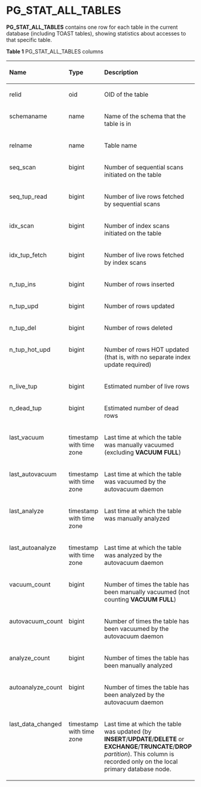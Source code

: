 # PG\_STAT\_ALL\_TABLES<a name="EN-US_TOPIC_0242385969"></a>

**PG\_STAT\_ALL\_TABLES**  contains one row for each table in the current database \(including TOAST tables\), showing statistics about accesses to that specific table.

**Table  1**  PG\_STAT\_ALL\_TABLES columns

<a name="en-us_topic_0237122442_en-us_topic_0059779176_t68461fbb93e449bd9af3a91b3b2cce12"></a>
<table><thead align="left"><tr id="en-us_topic_0237122442_en-us_topic_0059779176_r42a51a5fc4e5485b87af7a2f3315faea"><th class="cellrowborder" valign="top" width="25.85%" id="mcps1.2.4.1.1"><p id="en-us_topic_0237122442_en-us_topic_0059779176_a6241c29f0ad8488abe7a8ae3b02074c7"><a name="en-us_topic_0237122442_en-us_topic_0059779176_a6241c29f0ad8488abe7a8ae3b02074c7"></a><a name="en-us_topic_0237122442_en-us_topic_0059779176_a6241c29f0ad8488abe7a8ae3b02074c7"></a>Name</p>
</th>
<th class="cellrowborder" valign="top" width="31.11%" id="mcps1.2.4.1.2"><p id="en-us_topic_0237122442_en-us_topic_0059779176_aba61629f46554108bbd5cd205c97e785"><a name="en-us_topic_0237122442_en-us_topic_0059779176_aba61629f46554108bbd5cd205c97e785"></a><a name="en-us_topic_0237122442_en-us_topic_0059779176_aba61629f46554108bbd5cd205c97e785"></a>Type</p>
</th>
<th class="cellrowborder" valign="top" width="43.04%" id="mcps1.2.4.1.3"><p id="en-us_topic_0237122442_en-us_topic_0059779176_afe6b4a2bbcf3422fb0355c527f93cb3a"><a name="en-us_topic_0237122442_en-us_topic_0059779176_afe6b4a2bbcf3422fb0355c527f93cb3a"></a><a name="en-us_topic_0237122442_en-us_topic_0059779176_afe6b4a2bbcf3422fb0355c527f93cb3a"></a>Description</p>
</th>
</tr>
</thead>
<tbody><tr id="en-us_topic_0237122442_en-us_topic_0059779176_r1d81e6743bff43ac8c96d5cb81990e56"><td class="cellrowborder" valign="top" width="25.85%" headers="mcps1.2.4.1.1 "><p id="en-us_topic_0237122442_en-us_topic_0059779176_a04698dc5412f4188b1c92a9d50348d26"><a name="en-us_topic_0237122442_en-us_topic_0059779176_a04698dc5412f4188b1c92a9d50348d26"></a><a name="en-us_topic_0237122442_en-us_topic_0059779176_a04698dc5412f4188b1c92a9d50348d26"></a>relid</p>
</td>
<td class="cellrowborder" valign="top" width="31.11%" headers="mcps1.2.4.1.2 "><p id="en-us_topic_0237122442_en-us_topic_0059779176_a48efb3aed2084d8eae2592ce6b54ccf5"><a name="en-us_topic_0237122442_en-us_topic_0059779176_a48efb3aed2084d8eae2592ce6b54ccf5"></a><a name="en-us_topic_0237122442_en-us_topic_0059779176_a48efb3aed2084d8eae2592ce6b54ccf5"></a>oid</p>
</td>
<td class="cellrowborder" valign="top" width="43.04%" headers="mcps1.2.4.1.3 "><p id="en-us_topic_0237122442_en-us_topic_0059779176_ab9f67f9774f7444a993abf4fdf00f3cb"><a name="en-us_topic_0237122442_en-us_topic_0059779176_ab9f67f9774f7444a993abf4fdf00f3cb"></a><a name="en-us_topic_0237122442_en-us_topic_0059779176_ab9f67f9774f7444a993abf4fdf00f3cb"></a>OID of the table</p>
</td>
</tr>
<tr id="en-us_topic_0237122442_en-us_topic_0059779176_rb22630ad52854eb691c9fee9e9e4f885"><td class="cellrowborder" valign="top" width="25.85%" headers="mcps1.2.4.1.1 "><p id="en-us_topic_0237122442_en-us_topic_0059779176_acf89fe25597140f3a30ae923db4d9e6f"><a name="en-us_topic_0237122442_en-us_topic_0059779176_acf89fe25597140f3a30ae923db4d9e6f"></a><a name="en-us_topic_0237122442_en-us_topic_0059779176_acf89fe25597140f3a30ae923db4d9e6f"></a>schemaname</p>
</td>
<td class="cellrowborder" valign="top" width="31.11%" headers="mcps1.2.4.1.2 "><p id="en-us_topic_0237122442_en-us_topic_0059779176_a70509b5849624154b48ea56cb3fb83e9"><a name="en-us_topic_0237122442_en-us_topic_0059779176_a70509b5849624154b48ea56cb3fb83e9"></a><a name="en-us_topic_0237122442_en-us_topic_0059779176_a70509b5849624154b48ea56cb3fb83e9"></a>name</p>
</td>
<td class="cellrowborder" valign="top" width="43.04%" headers="mcps1.2.4.1.3 "><p id="en-us_topic_0237122442_en-us_topic_0059779176_a48053be96eb04a8d9017fc2b54b40a47"><a name="en-us_topic_0237122442_en-us_topic_0059779176_a48053be96eb04a8d9017fc2b54b40a47"></a><a name="en-us_topic_0237122442_en-us_topic_0059779176_a48053be96eb04a8d9017fc2b54b40a47"></a>Name of the schema that the table is in</p>
</td>
</tr>
<tr id="en-us_topic_0237122442_en-us_topic_0059779176_r85cf9a093ada4e2aaf0647bc1b13d775"><td class="cellrowborder" valign="top" width="25.85%" headers="mcps1.2.4.1.1 "><p id="en-us_topic_0237122442_en-us_topic_0059779176_a18ff6e6486ad48c986b2a3bd1728136c"><a name="en-us_topic_0237122442_en-us_topic_0059779176_a18ff6e6486ad48c986b2a3bd1728136c"></a><a name="en-us_topic_0237122442_en-us_topic_0059779176_a18ff6e6486ad48c986b2a3bd1728136c"></a>relname</p>
</td>
<td class="cellrowborder" valign="top" width="31.11%" headers="mcps1.2.4.1.2 "><p id="en-us_topic_0237122442_en-us_topic_0059779176_a8325f50d28ea410da058fa4df0dea38b"><a name="en-us_topic_0237122442_en-us_topic_0059779176_a8325f50d28ea410da058fa4df0dea38b"></a><a name="en-us_topic_0237122442_en-us_topic_0059779176_a8325f50d28ea410da058fa4df0dea38b"></a>name</p>
</td>
<td class="cellrowborder" valign="top" width="43.04%" headers="mcps1.2.4.1.3 "><p id="en-us_topic_0237122442_en-us_topic_0059779176_ab3a6d4c87fca4ed5acd346310ff1dd79"><a name="en-us_topic_0237122442_en-us_topic_0059779176_ab3a6d4c87fca4ed5acd346310ff1dd79"></a><a name="en-us_topic_0237122442_en-us_topic_0059779176_ab3a6d4c87fca4ed5acd346310ff1dd79"></a>Table name</p>
</td>
</tr>
<tr id="en-us_topic_0237122442_en-us_topic_0059779176_r4c65860a1c4a4d98a26bf31a15085f25"><td class="cellrowborder" valign="top" width="25.85%" headers="mcps1.2.4.1.1 "><p id="en-us_topic_0237122442_en-us_topic_0059779176_aae74f9252d454330bbd56bf28989c37f"><a name="en-us_topic_0237122442_en-us_topic_0059779176_aae74f9252d454330bbd56bf28989c37f"></a><a name="en-us_topic_0237122442_en-us_topic_0059779176_aae74f9252d454330bbd56bf28989c37f"></a>seq_scan</p>
</td>
<td class="cellrowborder" valign="top" width="31.11%" headers="mcps1.2.4.1.2 "><p id="en-us_topic_0237122442_en-us_topic_0059779176_abef4ebf667bf40378e81e8d4d850ad32"><a name="en-us_topic_0237122442_en-us_topic_0059779176_abef4ebf667bf40378e81e8d4d850ad32"></a><a name="en-us_topic_0237122442_en-us_topic_0059779176_abef4ebf667bf40378e81e8d4d850ad32"></a>bigint</p>
</td>
<td class="cellrowborder" valign="top" width="43.04%" headers="mcps1.2.4.1.3 "><p id="en-us_topic_0237122442_en-us_topic_0059779176_a583cc75961a745e6aca23d2942188f66"><a name="en-us_topic_0237122442_en-us_topic_0059779176_a583cc75961a745e6aca23d2942188f66"></a><a name="en-us_topic_0237122442_en-us_topic_0059779176_a583cc75961a745e6aca23d2942188f66"></a>Number of sequential scans initiated on the table</p>
</td>
</tr>
<tr id="en-us_topic_0237122442_en-us_topic_0059779176_r8349331c1dff4ddab253de0371348b26"><td class="cellrowborder" valign="top" width="25.85%" headers="mcps1.2.4.1.1 "><p id="en-us_topic_0237122442_en-us_topic_0059779176_a285f6a5ac1094a55b0df3885e2f2c1e2"><a name="en-us_topic_0237122442_en-us_topic_0059779176_a285f6a5ac1094a55b0df3885e2f2c1e2"></a><a name="en-us_topic_0237122442_en-us_topic_0059779176_a285f6a5ac1094a55b0df3885e2f2c1e2"></a>seq_tup_read</p>
</td>
<td class="cellrowborder" valign="top" width="31.11%" headers="mcps1.2.4.1.2 "><p id="en-us_topic_0237122442_en-us_topic_0059779176_a3ae252805dac4aff812c7798aa7c5214"><a name="en-us_topic_0237122442_en-us_topic_0059779176_a3ae252805dac4aff812c7798aa7c5214"></a><a name="en-us_topic_0237122442_en-us_topic_0059779176_a3ae252805dac4aff812c7798aa7c5214"></a>bigint</p>
</td>
<td class="cellrowborder" valign="top" width="43.04%" headers="mcps1.2.4.1.3 "><p id="en-us_topic_0237122442_en-us_topic_0059779176_a53c1138c4aa24e09a6d900b0bf384d6d"><a name="en-us_topic_0237122442_en-us_topic_0059779176_a53c1138c4aa24e09a6d900b0bf384d6d"></a><a name="en-us_topic_0237122442_en-us_topic_0059779176_a53c1138c4aa24e09a6d900b0bf384d6d"></a>Number of live rows fetched by sequential scans</p>
</td>
</tr>
<tr id="en-us_topic_0237122442_en-us_topic_0059779176_rbd8927ccb7ff4d3ebe2687ea66406717"><td class="cellrowborder" valign="top" width="25.85%" headers="mcps1.2.4.1.1 "><p id="en-us_topic_0237122442_en-us_topic_0059779176_af92c676a82ec4954a381be08491bab6a"><a name="en-us_topic_0237122442_en-us_topic_0059779176_af92c676a82ec4954a381be08491bab6a"></a><a name="en-us_topic_0237122442_en-us_topic_0059779176_af92c676a82ec4954a381be08491bab6a"></a>idx_scan</p>
</td>
<td class="cellrowborder" valign="top" width="31.11%" headers="mcps1.2.4.1.2 "><p id="en-us_topic_0237122442_en-us_topic_0059779176_acdaa533a28364779ab3fd18d7849ab2f"><a name="en-us_topic_0237122442_en-us_topic_0059779176_acdaa533a28364779ab3fd18d7849ab2f"></a><a name="en-us_topic_0237122442_en-us_topic_0059779176_acdaa533a28364779ab3fd18d7849ab2f"></a>bigint</p>
</td>
<td class="cellrowborder" valign="top" width="43.04%" headers="mcps1.2.4.1.3 "><p id="en-us_topic_0237122442_en-us_topic_0059779176_a45397e9898ab491faf90cf82cd3e82db"><a name="en-us_topic_0237122442_en-us_topic_0059779176_a45397e9898ab491faf90cf82cd3e82db"></a><a name="en-us_topic_0237122442_en-us_topic_0059779176_a45397e9898ab491faf90cf82cd3e82db"></a>Number of index scans initiated on the table</p>
</td>
</tr>
<tr id="en-us_topic_0237122442_en-us_topic_0059779176_r7506dae307174edf8e98b3877b8ebc59"><td class="cellrowborder" valign="top" width="25.85%" headers="mcps1.2.4.1.1 "><p id="en-us_topic_0237122442_en-us_topic_0059779176_a07f71b126a7e4ca48c89dbe3ebaafe26"><a name="en-us_topic_0237122442_en-us_topic_0059779176_a07f71b126a7e4ca48c89dbe3ebaafe26"></a><a name="en-us_topic_0237122442_en-us_topic_0059779176_a07f71b126a7e4ca48c89dbe3ebaafe26"></a>idx_tup_fetch</p>
</td>
<td class="cellrowborder" valign="top" width="31.11%" headers="mcps1.2.4.1.2 "><p id="en-us_topic_0237122442_en-us_topic_0059779176_a926c14c724d6484cacc08072c0ffb328"><a name="en-us_topic_0237122442_en-us_topic_0059779176_a926c14c724d6484cacc08072c0ffb328"></a><a name="en-us_topic_0237122442_en-us_topic_0059779176_a926c14c724d6484cacc08072c0ffb328"></a>bigint</p>
</td>
<td class="cellrowborder" valign="top" width="43.04%" headers="mcps1.2.4.1.3 "><p id="en-us_topic_0237122442_en-us_topic_0059779176_a56aed33d618e4d55995cc5ac2728b3cd"><a name="en-us_topic_0237122442_en-us_topic_0059779176_a56aed33d618e4d55995cc5ac2728b3cd"></a><a name="en-us_topic_0237122442_en-us_topic_0059779176_a56aed33d618e4d55995cc5ac2728b3cd"></a>Number of live rows fetched by index scans</p>
</td>
</tr>
<tr id="en-us_topic_0237122442_en-us_topic_0059779176_r81bc46358b124b1eb7743bbb0955a681"><td class="cellrowborder" valign="top" width="25.85%" headers="mcps1.2.4.1.1 "><p id="en-us_topic_0237122442_en-us_topic_0059779176_aa097af68e2d541028080a690322dcba7"><a name="en-us_topic_0237122442_en-us_topic_0059779176_aa097af68e2d541028080a690322dcba7"></a><a name="en-us_topic_0237122442_en-us_topic_0059779176_aa097af68e2d541028080a690322dcba7"></a>n_tup_ins</p>
</td>
<td class="cellrowborder" valign="top" width="31.11%" headers="mcps1.2.4.1.2 "><p id="en-us_topic_0237122442_en-us_topic_0059779176_a413d88c78350484da2ae149b77482f0b"><a name="en-us_topic_0237122442_en-us_topic_0059779176_a413d88c78350484da2ae149b77482f0b"></a><a name="en-us_topic_0237122442_en-us_topic_0059779176_a413d88c78350484da2ae149b77482f0b"></a>bigint</p>
</td>
<td class="cellrowborder" valign="top" width="43.04%" headers="mcps1.2.4.1.3 "><p id="en-us_topic_0237122442_en-us_topic_0059779176_aee29c0493134437e82797219f9c67f38"><a name="en-us_topic_0237122442_en-us_topic_0059779176_aee29c0493134437e82797219f9c67f38"></a><a name="en-us_topic_0237122442_en-us_topic_0059779176_aee29c0493134437e82797219f9c67f38"></a>Number of rows inserted</p>
</td>
</tr>
<tr id="en-us_topic_0237122442_en-us_topic_0059779176_r12057a48aac54cae99cad6b77b8d271d"><td class="cellrowborder" valign="top" width="25.85%" headers="mcps1.2.4.1.1 "><p id="en-us_topic_0237122442_en-us_topic_0059779176_a709adace4c91480eab0f5b12771873c1"><a name="en-us_topic_0237122442_en-us_topic_0059779176_a709adace4c91480eab0f5b12771873c1"></a><a name="en-us_topic_0237122442_en-us_topic_0059779176_a709adace4c91480eab0f5b12771873c1"></a>n_tup_upd</p>
</td>
<td class="cellrowborder" valign="top" width="31.11%" headers="mcps1.2.4.1.2 "><p id="en-us_topic_0237122442_en-us_topic_0059779176_ac4d6241d2fe64a6e8dddbc61f1098b65"><a name="en-us_topic_0237122442_en-us_topic_0059779176_ac4d6241d2fe64a6e8dddbc61f1098b65"></a><a name="en-us_topic_0237122442_en-us_topic_0059779176_ac4d6241d2fe64a6e8dddbc61f1098b65"></a>bigint</p>
</td>
<td class="cellrowborder" valign="top" width="43.04%" headers="mcps1.2.4.1.3 "><p id="en-us_topic_0237122442_en-us_topic_0059779176_a5855d503d7c544b09010724cc56d66d3"><a name="en-us_topic_0237122442_en-us_topic_0059779176_a5855d503d7c544b09010724cc56d66d3"></a><a name="en-us_topic_0237122442_en-us_topic_0059779176_a5855d503d7c544b09010724cc56d66d3"></a>Number of rows updated</p>
</td>
</tr>
<tr id="en-us_topic_0237122442_en-us_topic_0059779176_r603b7e9dfc59452c810d009128e166b5"><td class="cellrowborder" valign="top" width="25.85%" headers="mcps1.2.4.1.1 "><p id="en-us_topic_0237122442_en-us_topic_0059779176_a651c8b56304d420a813d6988aa0b74e5"><a name="en-us_topic_0237122442_en-us_topic_0059779176_a651c8b56304d420a813d6988aa0b74e5"></a><a name="en-us_topic_0237122442_en-us_topic_0059779176_a651c8b56304d420a813d6988aa0b74e5"></a>n_tup_del</p>
</td>
<td class="cellrowborder" valign="top" width="31.11%" headers="mcps1.2.4.1.2 "><p id="en-us_topic_0237122442_en-us_topic_0059779176_af3aa620dfcb3463eba44cb251d42523f"><a name="en-us_topic_0237122442_en-us_topic_0059779176_af3aa620dfcb3463eba44cb251d42523f"></a><a name="en-us_topic_0237122442_en-us_topic_0059779176_af3aa620dfcb3463eba44cb251d42523f"></a>bigint</p>
</td>
<td class="cellrowborder" valign="top" width="43.04%" headers="mcps1.2.4.1.3 "><p id="en-us_topic_0237122442_en-us_topic_0059779176_a3c0f98deea5f4bb7a6775c7a0fa56723"><a name="en-us_topic_0237122442_en-us_topic_0059779176_a3c0f98deea5f4bb7a6775c7a0fa56723"></a><a name="en-us_topic_0237122442_en-us_topic_0059779176_a3c0f98deea5f4bb7a6775c7a0fa56723"></a>Number of rows deleted</p>
</td>
</tr>
<tr id="en-us_topic_0237122442_en-us_topic_0059779176_r97b9939d3bf0428086afe1a83e04f4ce"><td class="cellrowborder" valign="top" width="25.85%" headers="mcps1.2.4.1.1 "><p id="en-us_topic_0237122442_en-us_topic_0059779176_ae9613221ae8c496e913d6fcb436784ac"><a name="en-us_topic_0237122442_en-us_topic_0059779176_ae9613221ae8c496e913d6fcb436784ac"></a><a name="en-us_topic_0237122442_en-us_topic_0059779176_ae9613221ae8c496e913d6fcb436784ac"></a>n_tup_hot_upd</p>
</td>
<td class="cellrowborder" valign="top" width="31.11%" headers="mcps1.2.4.1.2 "><p id="en-us_topic_0237122442_en-us_topic_0059779176_a3f9f635fd97e445f9bf6a151b5670a13"><a name="en-us_topic_0237122442_en-us_topic_0059779176_a3f9f635fd97e445f9bf6a151b5670a13"></a><a name="en-us_topic_0237122442_en-us_topic_0059779176_a3f9f635fd97e445f9bf6a151b5670a13"></a>bigint</p>
</td>
<td class="cellrowborder" valign="top" width="43.04%" headers="mcps1.2.4.1.3 "><p id="en-us_topic_0237122442_en-us_topic_0059779176_a52cb07ae5b0740f69fe14d4354790ac0"><a name="en-us_topic_0237122442_en-us_topic_0059779176_a52cb07ae5b0740f69fe14d4354790ac0"></a><a name="en-us_topic_0237122442_en-us_topic_0059779176_a52cb07ae5b0740f69fe14d4354790ac0"></a>Number of rows HOT updated (that is, with no separate index update required)</p>
</td>
</tr>
<tr id="en-us_topic_0237122442_en-us_topic_0059779176_r90a5ce1ceb964b63a5c6e03861b8dcbf"><td class="cellrowborder" valign="top" width="25.85%" headers="mcps1.2.4.1.1 "><p id="en-us_topic_0237122442_en-us_topic_0059779176_a502204399229463e9fc5f96c1e696c41"><a name="en-us_topic_0237122442_en-us_topic_0059779176_a502204399229463e9fc5f96c1e696c41"></a><a name="en-us_topic_0237122442_en-us_topic_0059779176_a502204399229463e9fc5f96c1e696c41"></a>n_live_tup</p>
</td>
<td class="cellrowborder" valign="top" width="31.11%" headers="mcps1.2.4.1.2 "><p id="en-us_topic_0237122442_en-us_topic_0059779176_a3b8f065046cb4322a05470c59f1fcb8b"><a name="en-us_topic_0237122442_en-us_topic_0059779176_a3b8f065046cb4322a05470c59f1fcb8b"></a><a name="en-us_topic_0237122442_en-us_topic_0059779176_a3b8f065046cb4322a05470c59f1fcb8b"></a>bigint</p>
</td>
<td class="cellrowborder" valign="top" width="43.04%" headers="mcps1.2.4.1.3 "><p id="en-us_topic_0237122442_en-us_topic_0059779176_a05575afbab094f81b1061ddeba841ba2"><a name="en-us_topic_0237122442_en-us_topic_0059779176_a05575afbab094f81b1061ddeba841ba2"></a><a name="en-us_topic_0237122442_en-us_topic_0059779176_a05575afbab094f81b1061ddeba841ba2"></a>Estimated number of live rows</p>
</td>
</tr>
<tr id="en-us_topic_0237122442_en-us_topic_0059779176_r544c3522eea14c7486b9b69e6910d03d"><td class="cellrowborder" valign="top" width="25.85%" headers="mcps1.2.4.1.1 "><p id="en-us_topic_0237122442_en-us_topic_0059779176_a0a6e16e42d7545ef952d7f4bb89fe11c"><a name="en-us_topic_0237122442_en-us_topic_0059779176_a0a6e16e42d7545ef952d7f4bb89fe11c"></a><a name="en-us_topic_0237122442_en-us_topic_0059779176_a0a6e16e42d7545ef952d7f4bb89fe11c"></a>n_dead_tup</p>
</td>
<td class="cellrowborder" valign="top" width="31.11%" headers="mcps1.2.4.1.2 "><p id="en-us_topic_0237122442_en-us_topic_0059779176_a7ffdba0e5f564a578b863aa4d0a4b3ef"><a name="en-us_topic_0237122442_en-us_topic_0059779176_a7ffdba0e5f564a578b863aa4d0a4b3ef"></a><a name="en-us_topic_0237122442_en-us_topic_0059779176_a7ffdba0e5f564a578b863aa4d0a4b3ef"></a>bigint</p>
</td>
<td class="cellrowborder" valign="top" width="43.04%" headers="mcps1.2.4.1.3 "><p id="en-us_topic_0237122442_en-us_topic_0059779176_a6062c811f0db469786087f51b56565e3"><a name="en-us_topic_0237122442_en-us_topic_0059779176_a6062c811f0db469786087f51b56565e3"></a><a name="en-us_topic_0237122442_en-us_topic_0059779176_a6062c811f0db469786087f51b56565e3"></a>Estimated number of dead rows</p>
</td>
</tr>
<tr id="en-us_topic_0237122442_en-us_topic_0059779176_r8c29e52313714da68608d6f4c465d251"><td class="cellrowborder" valign="top" width="25.85%" headers="mcps1.2.4.1.1 "><p id="en-us_topic_0237122442_en-us_topic_0059779176_a3ce26dcab8e4417fa7895205b245e272"><a name="en-us_topic_0237122442_en-us_topic_0059779176_a3ce26dcab8e4417fa7895205b245e272"></a><a name="en-us_topic_0237122442_en-us_topic_0059779176_a3ce26dcab8e4417fa7895205b245e272"></a>last_vacuum</p>
</td>
<td class="cellrowborder" valign="top" width="31.11%" headers="mcps1.2.4.1.2 "><p id="en-us_topic_0237122442_en-us_topic_0059779176_a53461271760548a095434eb585da1219"><a name="en-us_topic_0237122442_en-us_topic_0059779176_a53461271760548a095434eb585da1219"></a><a name="en-us_topic_0237122442_en-us_topic_0059779176_a53461271760548a095434eb585da1219"></a>timestamp with time zone</p>
</td>
<td class="cellrowborder" valign="top" width="43.04%" headers="mcps1.2.4.1.3 "><p id="en-us_topic_0237122442_en-us_topic_0059779176_aaf7dbd9f779b46f69b42cf8b6465bdd0"><a name="en-us_topic_0237122442_en-us_topic_0059779176_aaf7dbd9f779b46f69b42cf8b6465bdd0"></a><a name="en-us_topic_0237122442_en-us_topic_0059779176_aaf7dbd9f779b46f69b42cf8b6465bdd0"></a>Last time at which the table was manually vacuumed (excluding <strong id="b1965774618252"><a name="b1965774618252"></a><a name="b1965774618252"></a>VACUUM FULL</strong>)</p>
</td>
</tr>
<tr id="en-us_topic_0237122442_en-us_topic_0059779176_rc1de56b1dd60416f9a2ca2fa67fc07bf"><td class="cellrowborder" valign="top" width="25.85%" headers="mcps1.2.4.1.1 "><p id="en-us_topic_0237122442_en-us_topic_0059779176_a6a984da962b945d389af19001c534f8d"><a name="en-us_topic_0237122442_en-us_topic_0059779176_a6a984da962b945d389af19001c534f8d"></a><a name="en-us_topic_0237122442_en-us_topic_0059779176_a6a984da962b945d389af19001c534f8d"></a>last_autovacuum</p>
</td>
<td class="cellrowborder" valign="top" width="31.11%" headers="mcps1.2.4.1.2 "><p id="en-us_topic_0237122442_en-us_topic_0059779176_a29cba4f9da074df387b65f6caa5e2cef"><a name="en-us_topic_0237122442_en-us_topic_0059779176_a29cba4f9da074df387b65f6caa5e2cef"></a><a name="en-us_topic_0237122442_en-us_topic_0059779176_a29cba4f9da074df387b65f6caa5e2cef"></a>timestamp with time zone</p>
</td>
<td class="cellrowborder" valign="top" width="43.04%" headers="mcps1.2.4.1.3 "><p id="en-us_topic_0237122442_en-us_topic_0059779176_a8fa16c691dc84c7a9b9e31cb3d8ed084"><a name="en-us_topic_0237122442_en-us_topic_0059779176_a8fa16c691dc84c7a9b9e31cb3d8ed084"></a><a name="en-us_topic_0237122442_en-us_topic_0059779176_a8fa16c691dc84c7a9b9e31cb3d8ed084"></a>Last time at which the table was vacuumed by the autovacuum daemon</p>
</td>
</tr>
<tr id="en-us_topic_0237122442_en-us_topic_0059779176_r683a6c323abd4c968b47e726578b2a56"><td class="cellrowborder" valign="top" width="25.85%" headers="mcps1.2.4.1.1 "><p id="en-us_topic_0237122442_en-us_topic_0059779176_ae2b7609c09dc4a75b4fabc0b2b20609a"><a name="en-us_topic_0237122442_en-us_topic_0059779176_ae2b7609c09dc4a75b4fabc0b2b20609a"></a><a name="en-us_topic_0237122442_en-us_topic_0059779176_ae2b7609c09dc4a75b4fabc0b2b20609a"></a>last_analyze</p>
</td>
<td class="cellrowborder" valign="top" width="31.11%" headers="mcps1.2.4.1.2 "><p id="en-us_topic_0237122442_en-us_topic_0059779176_a092c4ce6395f4534b09d8303803edb3d"><a name="en-us_topic_0237122442_en-us_topic_0059779176_a092c4ce6395f4534b09d8303803edb3d"></a><a name="en-us_topic_0237122442_en-us_topic_0059779176_a092c4ce6395f4534b09d8303803edb3d"></a>timestamp with time zone</p>
</td>
<td class="cellrowborder" valign="top" width="43.04%" headers="mcps1.2.4.1.3 "><p id="en-us_topic_0237122442_en-us_topic_0059779176_a33cde7e481664863a6b2e8330092843a"><a name="en-us_topic_0237122442_en-us_topic_0059779176_a33cde7e481664863a6b2e8330092843a"></a><a name="en-us_topic_0237122442_en-us_topic_0059779176_a33cde7e481664863a6b2e8330092843a"></a>Last time at which the table was manually analyzed</p>
</td>
</tr>
<tr id="en-us_topic_0237122442_en-us_topic_0059779176_rb9d986f087594f97a420b9c2b865692a"><td class="cellrowborder" valign="top" width="25.85%" headers="mcps1.2.4.1.1 "><p id="en-us_topic_0237122442_en-us_topic_0059779176_a1454dce85ab54b1fabf87756d7b6d98d"><a name="en-us_topic_0237122442_en-us_topic_0059779176_a1454dce85ab54b1fabf87756d7b6d98d"></a><a name="en-us_topic_0237122442_en-us_topic_0059779176_a1454dce85ab54b1fabf87756d7b6d98d"></a>last_autoanalyze</p>
</td>
<td class="cellrowborder" valign="top" width="31.11%" headers="mcps1.2.4.1.2 "><p id="en-us_topic_0237122442_en-us_topic_0059779176_aff80ddba2191439da19ec8b55a5ead9b"><a name="en-us_topic_0237122442_en-us_topic_0059779176_aff80ddba2191439da19ec8b55a5ead9b"></a><a name="en-us_topic_0237122442_en-us_topic_0059779176_aff80ddba2191439da19ec8b55a5ead9b"></a>timestamp with time zone</p>
</td>
<td class="cellrowborder" valign="top" width="43.04%" headers="mcps1.2.4.1.3 "><p id="en-us_topic_0237122442_en-us_topic_0059779176_a5ff6438815134045aee3ee394e03c8db"><a name="en-us_topic_0237122442_en-us_topic_0059779176_a5ff6438815134045aee3ee394e03c8db"></a><a name="en-us_topic_0237122442_en-us_topic_0059779176_a5ff6438815134045aee3ee394e03c8db"></a>Last time at which the table was analyzed by the autovacuum daemon</p>
</td>
</tr>
<tr id="en-us_topic_0237122442_en-us_topic_0059779176_r8ac63e5bb1d34eb2a8e1680fd96cd9fd"><td class="cellrowborder" valign="top" width="25.85%" headers="mcps1.2.4.1.1 "><p id="en-us_topic_0237122442_en-us_topic_0059779176_a75bad17d58e1426d84a3c5395967863e"><a name="en-us_topic_0237122442_en-us_topic_0059779176_a75bad17d58e1426d84a3c5395967863e"></a><a name="en-us_topic_0237122442_en-us_topic_0059779176_a75bad17d58e1426d84a3c5395967863e"></a>vacuum_count</p>
</td>
<td class="cellrowborder" valign="top" width="31.11%" headers="mcps1.2.4.1.2 "><p id="en-us_topic_0237122442_en-us_topic_0059779176_aad56c6d9f54b44cfb2837556c9a1e9e3"><a name="en-us_topic_0237122442_en-us_topic_0059779176_aad56c6d9f54b44cfb2837556c9a1e9e3"></a><a name="en-us_topic_0237122442_en-us_topic_0059779176_aad56c6d9f54b44cfb2837556c9a1e9e3"></a>bigint</p>
</td>
<td class="cellrowborder" valign="top" width="43.04%" headers="mcps1.2.4.1.3 "><p id="en-us_topic_0237122442_en-us_topic_0059779176_afdc1ed18bd13475186c3b5c4b5692931"><a name="en-us_topic_0237122442_en-us_topic_0059779176_afdc1ed18bd13475186c3b5c4b5692931"></a><a name="en-us_topic_0237122442_en-us_topic_0059779176_afdc1ed18bd13475186c3b5c4b5692931"></a>Number of times the table has been manually vacuumed (not counting <strong id="en-us_topic_0237122442_b84235270616314"><a name="en-us_topic_0237122442_b84235270616314"></a><a name="en-us_topic_0237122442_b84235270616314"></a>VACUUM FULL</strong>)</p>
</td>
</tr>
<tr id="en-us_topic_0237122442_en-us_topic_0059779176_rff3cebf3899141acb325803c4244a639"><td class="cellrowborder" valign="top" width="25.85%" headers="mcps1.2.4.1.1 "><p id="en-us_topic_0237122442_en-us_topic_0059779176_a429f266d8fe246d89b8d2acc057564bb"><a name="en-us_topic_0237122442_en-us_topic_0059779176_a429f266d8fe246d89b8d2acc057564bb"></a><a name="en-us_topic_0237122442_en-us_topic_0059779176_a429f266d8fe246d89b8d2acc057564bb"></a>autovacuum_count</p>
</td>
<td class="cellrowborder" valign="top" width="31.11%" headers="mcps1.2.4.1.2 "><p id="en-us_topic_0237122442_en-us_topic_0059779176_a603ad25884f343d7bec1eae9fea7f827"><a name="en-us_topic_0237122442_en-us_topic_0059779176_a603ad25884f343d7bec1eae9fea7f827"></a><a name="en-us_topic_0237122442_en-us_topic_0059779176_a603ad25884f343d7bec1eae9fea7f827"></a>bigint</p>
</td>
<td class="cellrowborder" valign="top" width="43.04%" headers="mcps1.2.4.1.3 "><p id="en-us_topic_0237122442_en-us_topic_0059779176_ad7bec090d6044317a808c9afa40e37cd"><a name="en-us_topic_0237122442_en-us_topic_0059779176_ad7bec090d6044317a808c9afa40e37cd"></a><a name="en-us_topic_0237122442_en-us_topic_0059779176_ad7bec090d6044317a808c9afa40e37cd"></a>Number of times the table has been vacuumed by the autovacuum daemon</p>
</td>
</tr>
<tr id="en-us_topic_0237122442_en-us_topic_0059779176_r5abadaf614c84b6cb5b52f02d73b9703"><td class="cellrowborder" valign="top" width="25.85%" headers="mcps1.2.4.1.1 "><p id="en-us_topic_0237122442_en-us_topic_0059779176_ab9ea7ce46a874bc6a7cda665b773a807"><a name="en-us_topic_0237122442_en-us_topic_0059779176_ab9ea7ce46a874bc6a7cda665b773a807"></a><a name="en-us_topic_0237122442_en-us_topic_0059779176_ab9ea7ce46a874bc6a7cda665b773a807"></a>analyze_count</p>
</td>
<td class="cellrowborder" valign="top" width="31.11%" headers="mcps1.2.4.1.2 "><p id="en-us_topic_0237122442_en-us_topic_0059779176_a22dff7dd26974899baa275b28d314ab8"><a name="en-us_topic_0237122442_en-us_topic_0059779176_a22dff7dd26974899baa275b28d314ab8"></a><a name="en-us_topic_0237122442_en-us_topic_0059779176_a22dff7dd26974899baa275b28d314ab8"></a>bigint</p>
</td>
<td class="cellrowborder" valign="top" width="43.04%" headers="mcps1.2.4.1.3 "><p id="en-us_topic_0237122442_en-us_topic_0059779176_ad4334f8d43774181be787ca2d8b422a1"><a name="en-us_topic_0237122442_en-us_topic_0059779176_ad4334f8d43774181be787ca2d8b422a1"></a><a name="en-us_topic_0237122442_en-us_topic_0059779176_ad4334f8d43774181be787ca2d8b422a1"></a>Number of times the table has been manually analyzed</p>
</td>
</tr>
<tr id="en-us_topic_0237122442_en-us_topic_0059779176_raf9ce5e9a6e34c758e472c0b2ac9b602"><td class="cellrowborder" valign="top" width="25.85%" headers="mcps1.2.4.1.1 "><p id="en-us_topic_0237122442_en-us_topic_0059779176_aad1a866f0979452a8eb78a8f3e50d417"><a name="en-us_topic_0237122442_en-us_topic_0059779176_aad1a866f0979452a8eb78a8f3e50d417"></a><a name="en-us_topic_0237122442_en-us_topic_0059779176_aad1a866f0979452a8eb78a8f3e50d417"></a>autoanalyze_count</p>
</td>
<td class="cellrowborder" valign="top" width="31.11%" headers="mcps1.2.4.1.2 "><p id="en-us_topic_0237122442_en-us_topic_0059779176_a96b8c1bef8a8474da4a904592bd04c5f"><a name="en-us_topic_0237122442_en-us_topic_0059779176_a96b8c1bef8a8474da4a904592bd04c5f"></a><a name="en-us_topic_0237122442_en-us_topic_0059779176_a96b8c1bef8a8474da4a904592bd04c5f"></a>bigint</p>
</td>
<td class="cellrowborder" valign="top" width="43.04%" headers="mcps1.2.4.1.3 "><p id="en-us_topic_0237122442_en-us_topic_0059779176_afb60276442f34f6391fb5f4228fb1ad6"><a name="en-us_topic_0237122442_en-us_topic_0059779176_afb60276442f34f6391fb5f4228fb1ad6"></a><a name="en-us_topic_0237122442_en-us_topic_0059779176_afb60276442f34f6391fb5f4228fb1ad6"></a>Number of times the table has been analyzed by the autovacuum daemon</p>
</td>
</tr>
<tr id="en-us_topic_0237122442_row1486851718273"><td class="cellrowborder" valign="top" width="25.85%" headers="mcps1.2.4.1.1 "><p id="en-us_topic_0237122442_p89781636182115"><a name="en-us_topic_0237122442_p89781636182115"></a><a name="en-us_topic_0237122442_p89781636182115"></a>last_data_changed</p>
</td>
<td class="cellrowborder" valign="top" width="31.11%" headers="mcps1.2.4.1.2 "><p id="en-us_topic_0237122442_p3978183662114"><a name="en-us_topic_0237122442_p3978183662114"></a><a name="en-us_topic_0237122442_p3978183662114"></a>timestamp with time zone</p>
</td>
<td class="cellrowborder" valign="top" width="43.04%" headers="mcps1.2.4.1.3 "><p id="en-us_topic_0237122442_p497803611213"><a name="en-us_topic_0237122442_p497803611213"></a><a name="en-us_topic_0237122442_p497803611213"></a>Last time at which the table was updated (by <strong id="b16306928282"><a name="b16306928282"></a><a name="b16306928282"></a>INSERT</strong>/<strong id="b531111218284"><a name="b531111218284"></a><a name="b531111218284"></a>UPDATE</strong>/<strong id="b031110262814"><a name="b031110262814"></a><a name="b031110262814"></a>DELETE</strong> or <strong id="b1731116213289"><a name="b1731116213289"></a><a name="b1731116213289"></a>EXCHANGE</strong>/<strong id="b1331222182811"><a name="b1331222182811"></a><a name="b1331222182811"></a>TRUNCATE</strong>/<strong id="b1331262192816"><a name="b1331262192816"></a><a name="b1331262192816"></a>DROP</strong> <em id="i1231319215282"><a name="i1231319215282"></a><a name="i1231319215282"></a>partition</em>). This column is recorded only on the local primary database node.</p>
</td>
</tr>
</tbody>
</table>

